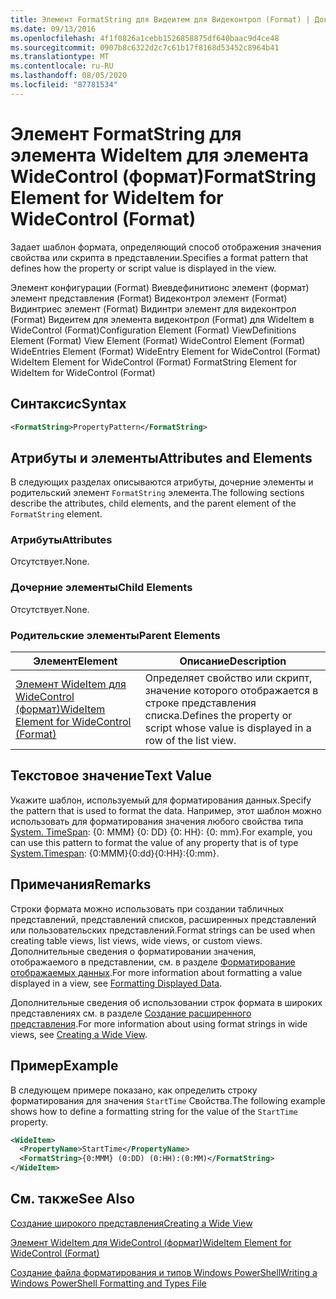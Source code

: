```yaml
---
title: Элемент FormatString для Видеитем для Видеконтрол (Format) | Документация Майкрософт
ms.date: 09/13/2016
ms.openlocfilehash: 4f1f0826a1cebb1526858875df640baac9d4ce48
ms.sourcegitcommit: 0907b8c6322d2c7c61b17f8168d53452c8964b41
ms.translationtype: MT
ms.contentlocale: ru-RU
ms.lasthandoff: 08/05/2020
ms.locfileid: "87781534"
---
```

# <a name="formatstring-element-for-wideitem-for-widecontrol-format"></a><span data-ttu-id="35434-102">Элемент FormatString для элемента WideItem для элемента WideControl (формат)</span><span class="sxs-lookup"><span data-stu-id="35434-102">FormatString Element for WideItem for WideControl (Format)</span></span>

<span data-ttu-id="35434-103">Задает шаблон формата, определяющий способ отображения значения свойства или скрипта в представлении.</span><span class="sxs-lookup"><span data-stu-id="35434-103">Specifies a format pattern that defines how the property or script value is displayed in the view.</span></span>

<span data-ttu-id="35434-104">Элемент конфигурации (Format) Виевдефинитионс элемент (формат) элемент представления (Format) Видеконтрол элемент (Format) Видинтриес элемент (Format) Видинтри элемент для видеконтрол (Format) Видеитем для элемента видеконтрол (Format) для WideItem в WideControl (Format)</span><span class="sxs-lookup"><span data-stu-id="35434-104">Configuration Element (Format) ViewDefinitions Element (Format) View Element (Format) WideControl Element (Format) WideEntries Element (Format) WideEntry Element for WideControl (Format) WideItem Element for WideControl (Format) FormatString Element for WideItem for WideControl (Format)</span></span>

## <a name="syntax"></a><span data-ttu-id="35434-105">Синтаксис</span><span class="sxs-lookup"><span data-stu-id="35434-105">Syntax</span></span>

```xml
<FormatString>PropertyPattern</FormatString>
```

## <a name="attributes-and-elements"></a><span data-ttu-id="35434-106">Атрибуты и элементы</span><span class="sxs-lookup"><span data-stu-id="35434-106">Attributes and Elements</span></span>

<span data-ttu-id="35434-107">В следующих разделах описываются атрибуты, дочерние элементы и родительский элемент `FormatString` элемента.</span><span class="sxs-lookup"><span data-stu-id="35434-107">The following sections describe the attributes, child elements, and the parent element of the `FormatString` element.</span></span>

### <a name="attributes"></a><span data-ttu-id="35434-108">Атрибуты</span><span class="sxs-lookup"><span data-stu-id="35434-108">Attributes</span></span>

<span data-ttu-id="35434-109">Отсутствует.</span><span class="sxs-lookup"><span data-stu-id="35434-109">None.</span></span>

### <a name="child-elements"></a><span data-ttu-id="35434-110">Дочерние элементы</span><span class="sxs-lookup"><span data-stu-id="35434-110">Child Elements</span></span>

<span data-ttu-id="35434-111">Отсутствует.</span><span class="sxs-lookup"><span data-stu-id="35434-111">None.</span></span>

### <a name="parent-elements"></a><span data-ttu-id="35434-112">Родительские элементы</span><span class="sxs-lookup"><span data-stu-id="35434-112">Parent Elements</span></span>

|<span data-ttu-id="35434-113">Элемент</span><span class="sxs-lookup"><span data-stu-id="35434-113">Element</span></span>|<span data-ttu-id="35434-114">Описание</span><span class="sxs-lookup"><span data-stu-id="35434-114">Description</span></span>|
|-------------|-----------------|
|[<span data-ttu-id="35434-115">Элемент WideItem для WideControl (формат)</span><span class="sxs-lookup"><span data-stu-id="35434-115">WideItem Element for WideControl (Format)</span></span>](./wideitem-element-for-widecontrol-format.md)|<span data-ttu-id="35434-116">Определяет свойство или скрипт, значение которого отображается в строке представления списка.</span><span class="sxs-lookup"><span data-stu-id="35434-116">Defines the property or script whose value is displayed in a row of the list view.</span></span>|

## <a name="text-value"></a><span data-ttu-id="35434-117">Текстовое значение</span><span class="sxs-lookup"><span data-stu-id="35434-117">Text Value</span></span>

<span data-ttu-id="35434-118">Укажите шаблон, используемый для форматирования данных.</span><span class="sxs-lookup"><span data-stu-id="35434-118">Specify the pattern that is used to format the data.</span></span> <span data-ttu-id="35434-119">Например, этот шаблон можно использовать для форматирования значения любого свойства типа [System. TimeSpan](/dotnet/api/System.TimeSpan): {0: MMM} {0: DD} {0: HH}: {0: mm}.</span><span class="sxs-lookup"><span data-stu-id="35434-119">For example, you can use this pattern to format the value of any property that is of type [System.Timespan](/dotnet/api/System.TimeSpan): {0:MMM}{0:dd}{0:HH}:{0:mm}.</span></span>

## <a name="remarks"></a><span data-ttu-id="35434-120">Примечания</span><span class="sxs-lookup"><span data-stu-id="35434-120">Remarks</span></span>

<span data-ttu-id="35434-121">Строки формата можно использовать при создании табличных представлений, представлений списков, расширенных представлений или пользовательских представлений.</span><span class="sxs-lookup"><span data-stu-id="35434-121">Format strings can be used when creating table views, list views, wide views, or custom views.</span></span> <span data-ttu-id="35434-122">Дополнительные сведения о форматировании значения, отображаемого в представлении, см. в разделе [Форматирование отображаемых данных](./formatting-displayed-data.md).</span><span class="sxs-lookup"><span data-stu-id="35434-122">For more information about formatting a value displayed in a view, see [Formatting Displayed Data](./formatting-displayed-data.md).</span></span>

<span data-ttu-id="35434-123">Дополнительные сведения об использовании строк формата в широких представлениях см. в разделе [Создание расширенного представления](./creating-a-wide-view.md).</span><span class="sxs-lookup"><span data-stu-id="35434-123">For more information about using format strings in wide views, see [Creating a Wide View](./creating-a-wide-view.md).</span></span>

## <a name="example"></a><span data-ttu-id="35434-124">Пример</span><span class="sxs-lookup"><span data-stu-id="35434-124">Example</span></span>

<span data-ttu-id="35434-125">В следующем примере показано, как определить строку форматирования для значения `StartTime` Свойства.</span><span class="sxs-lookup"><span data-stu-id="35434-125">The following example shows how to define a formatting string for the value of the `StartTime` property.</span></span>

```xml
<WideItem>
  <PropertyName>StartTime</PropertyName>
  <FormatString>{0:MMM} (0:DD) (0:HH):(0:MM)</FormatString>
</WideItem>
```

## <a name="see-also"></a><span data-ttu-id="35434-126">См. также</span><span class="sxs-lookup"><span data-stu-id="35434-126">See Also</span></span>

[<span data-ttu-id="35434-127">Создание широкого представления</span><span class="sxs-lookup"><span data-stu-id="35434-127">Creating a Wide View</span></span>](./creating-a-wide-view.md)

[<span data-ttu-id="35434-128">Элемент WideItem для WideControl (формат)</span><span class="sxs-lookup"><span data-stu-id="35434-128">WideItem Element for WideControl (Format)</span></span>](./wideitem-element-for-widecontrol-format.md)

[<span data-ttu-id="35434-129">Создание файла форматирования и типов Windows PowerShell</span><span class="sxs-lookup"><span data-stu-id="35434-129">Writing a Windows PowerShell Formatting and Types File</span></span>](./writing-a-powershell-formatting-file.md)
